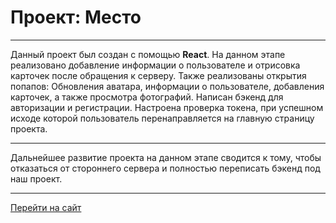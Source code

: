 # Проект: Место
***
Данный проект был создан с помощью **React**. На данном этапе реализовано добавление информации о пользователе и отрисовка карточек после обращения к серверу. Также реализованы открытия попапов: Обновления аватара, информации о пользователе, добавления карточек, а также просмотра фотографий. Написан бэкенд для авторизации и регистрации. Настроена проверка токена, при успешном исходе которой пользователь перенаправляется на главную страницу проекта.

***

Дальнейшее развитие проекта на данном этапе сводится к тому, чтобы отказаться от стороннего сервера и полностью переписать бэкенд под наш проект.

***

[Перейти на сайт](https://react-mesto-auth-sable.vercel.app/sign-in)

